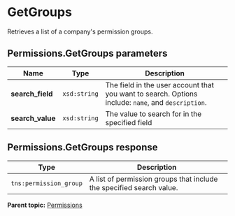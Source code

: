 # GetGroups

Retrieves a list of a company's permission groups.

## Permissions.GetGroups parameters

|Name|Type|Description|
|----|----|-----------|
|**search\_field** |`xsd:string` |The field in the user account that you want to search. Options include: `name`, and `description`.|
|**search\_value** |`xsd:string` |The value to search for in the specified field|

## Permissions.GetGroups response

|Type|Description|
|----|-----------|
|`tns:permission_group` |A list of permission groups that include the specified search value.|

**Parent topic:** [Permissions](../../methods/permissions/c_api_admin_methods_permissions.md)

